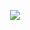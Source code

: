 
<p align="center">
  <img src="https://images-wixmp-ed30a86b8c4ca887773594c2.wixmp.com/f/67401945-34fc-46b8-8e8f-1982847277d4/ddba22b-2fad9d00-1d3f-4ec8-a65d-199a09dfa4e1.gif?token=eyJ0eXAiOiJKV1QiLCJhbGciOiJIUzI1NiJ9.eyJzdWIiOiJ1cm46YXBwOiIsImlzcyI6InVybjphcHA6Iiwib2JqIjpbW3sicGF0aCI6IlwvZlwvNjc0MDE5NDUtMzRmYy00NmI4LThlOGYtMTk4Mjg0NzI3N2Q0XC9kZGJhMjJiLTJmYWQ5ZDAwLTFkM2YtNGVjOC1hNjVkLTE5OWEwOWRmYTRlMS5naWYifV1dLCJhdWQiOlsidXJuOnNlcnZpY2U6ZmlsZS5kb3dubG9hZCJdfQ._-whxwEBEaTLWUvSWL80KTGiwpoy9dSPzXSRhfTAzeM"> </img>
</p>
<!-- <p align="center">
  ZeppOS Developer Ecosystems Engineer and 3rd Year CS Student @ UC Irvine
</p>



You can catch me developing web-applications or studying. I'm very passionate in front-end development, game design, and UI/UX design! I enjoy working out, gaming, muay thai, and **COOKING**! 🤤

Fun Fact: I was the top 48 Bomb King in Paladins during Beta

📃 [Resume](https://siravent.github.io/resume.pdf)!




**sirAvent/sirAvent** is a ✨ _special_ ✨ repository because its `README.md` (this file) appears on your GitHub profile.

Here are some ideas to get you started:

- 🔭 I’m currently working on ...
- 🌱 I’m currently learning ...
- 👯 I’m looking to collaborate on ...
- 🤔 I’m looking for help with ...
- 💬 Ask me about ...
- 📫 How to reach me: ...
- 😄 Pronouns: ...
- ⚡ Fun fact: ...
-->

